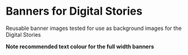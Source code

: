 # Banners for Digital Stories

Reusable banner images tested for use as background images for the Digital Stories

**Note recommended text colour for the full width banners**
